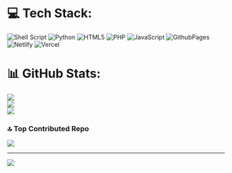 # 💻 Tech Stack:
![Shell Script](https://img.shields.io/badge/shell_script-%23121011.svg?style=for-the-badge&logo=gnu-bash&logoColor=white) ![Python](https://img.shields.io/badge/python-3670A0?style=for-the-badge&logo=python&logoColor=ffdd54) ![HTML5](https://img.shields.io/badge/html5-%23E34F26.svg?style=for-the-badge&logo=html5&logoColor=white) ![PHP](https://img.shields.io/badge/php-%23777BB4.svg?style=for-the-badge&logo=php&logoColor=white) ![JavaScript](https://img.shields.io/badge/javascript-%23323330.svg?style=for-the-badge&logo=javascript&logoColor=%23F7DF1E) ![GithubPages](https://img.shields.io/badge/github%20pages-121013?style=for-the-badge&logo=github&logoColor=white) ![Netlify](https://img.shields.io/badge/netlify-%23000000.svg?style=for-the-badge&logo=netlify&logoColor=#00C7B7) ![Vercel](https://img.shields.io/badge/vercel-%23000000.svg?style=for-the-badge&logo=vercel&logoColor=white)

# 📊 GitHub Stats:
![](https://github-readme-stats.vercel.app/api?username=DeadLaurin&theme=dark&hide_border=false&include_all_commits=false&count_private=true)<br/>
![](https://github-readme-streak-stats.herokuapp.com/?user=DeadLaurin&theme=dark&hide_border=false)<br/>
![](https://github-readme-stats.vercel.app/api/top-langs/?username=DeadLaurin&theme=dark&hide_border=false&include_all_commits=false&count_private=true&layout=compact)

### 🔝 Top Contributed Repo
![](https://github-contributor-stats.vercel.app/api?username=DeadLaurin&limit=5&theme=dark&combine_all_yearly_contributions=true)

---
[![](https://visitcount.itsvg.in/api?id=DeadLaurin&icon=0&color=0)](https://visitcount.itsvg.in)

<!-- Proudly created with GPRM ( https://gprm.itsvg.in ) --
